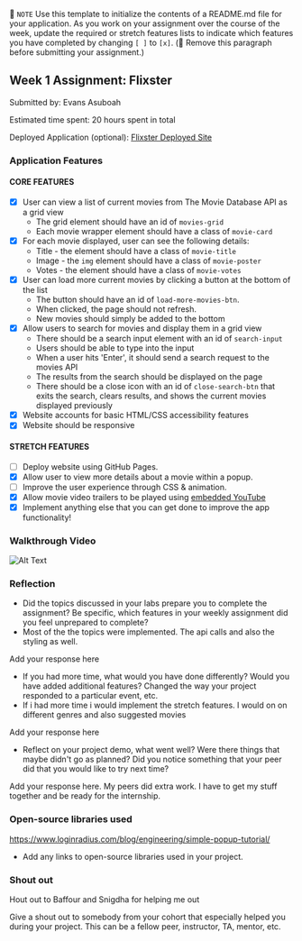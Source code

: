 📝 `NOTE` Use this template to initialize the contents of a README.md file for your application. As you work on your assignment over the course of the week, update the required or stretch features lists to indicate which features you have completed by changing `[ ]` to `[x]`. (🚫 Remove this paragraph before submitting your assignment.)

## Week 1 Assignment: Flixster

Submitted by: Evans Asuboah

Estimated time spent: 20 hours spent in total

Deployed Application (optional): [Flixster Deployed Site](ADD_LINK_HERE)

### Application Features

#### CORE FEATURES

- [x] User can view a list of current movies from The Movie Database API as a grid view
  - The grid element should have an id of `movies-grid`
  - Each movie wrapper element should have a class of `movie-card`
- [x] For each movie displayed, user can see the following details:
  - Title - the element should have a class of `movie-title`
  - Image - the `img` element should have a class of `movie-poster`
  - Votes - the element should have a class of `movie-votes`
- [x] User can load more current movies by clicking a button at the bottom of the list
  - The button should have an id of `load-more-movies-btn`.
  - When clicked, the page should not refresh.
  - New movies should simply be added to the bottom
- [x] Allow users to search for movies and display them in a grid view
  - There should be a search input element with an id of `search-input`
  - Users should be able to type into the input
  - When a user hits 'Enter', it should send a search request to the movies API
  - The results from the search should be displayed on the page
  - There should be a close icon with an id of `close-search-btn` that exits the search, clears results, and shows the current movies displayed previously
- [x] Website accounts for basic HTML/CSS accessibility features
- [x] Website should be responsive

#### STRETCH FEATURES

- [ ] Deploy website using GitHub Pages. 
- [x] Allow user to view more details about a movie within a popup.
- [ ] Improve the user experience through CSS & animation.
- [x] Allow movie video trailers to be played using [embedded YouTube](https://support.google.com/youtube/answer/171780?hl=en)
- [x] Implement anything else that you can get done to improve the app functionality!

### Walkthrough Video
![Alt Text](https://github.com/EvansAsuboahStetson/flixster_starter/blob/main/Animation.gif)


### Reflection

* Did the topics discussed in your labs prepare you to complete the assignment? Be specific, which features in your weekly assignment did you feel unprepared to complete?
* Most of the the topics  were implemented. The api calls and also the styling as well. 

Add your response here

* If you had more time, what would you have done differently? Would you have added additional features? Changed the way your project responded to a particular event, etc.
* If i had more time i would implement the stretch features. I would on on different genres and also suggested movies
  
Add your response here

* Reflect on your project demo, what went well? Were there things that maybe didn't go as planned? Did you notice something that your peer did that you would like to try next time?


Add your response here.
My peers did extra work. I have to get my stuff together and be ready for the internship.

### Open-source libraries used
https://www.loginradius.com/blog/engineering/simple-popup-tutorial/

- Add any links to open-source libraries used in your project.

### Shout out
Hout out to Baffour and Snigdha for helping me out

Give a shout out to somebody from your cohort that especially helped you during your project. This can be a fellow peer, instructor, TA, mentor, etc.
